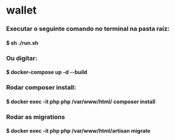 # wallet

### Executar o seguinte comando no terminal na pasta raíz:
#### $ sh ./run.sh

### Ou digitar:
#### $ docker-compose up -d --build

### Rodar composer install:
#### $ docker exec -it php php /var/www/html/ composer install
 
### Rodar as migrations
#### $ docker exec -it php php /var/www/html/artisan migrate